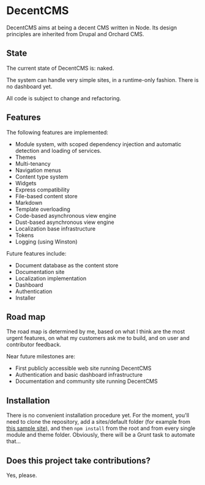 DecentCMS
=========

DecentCMS aims at being a decent CMS written in Node.
Its design principles are inherited from Drupal and Orchard CMS.

State
-----

The current state of DecentCMS is: naked.

The system can handle very simple sites, in a runtime-only fashion.
There is no dashboard yet.

All code is subject to change and refactoring.

Features
--------

The following features are implemented:

* Module system, with scoped dependency injection and automatic
  detection and loading of services.
* Themes
* Multi-tenancy
* Navigation menus
* Content type system
* Widgets
* Express compatibility
* File-based content store
* Markdown
* Template overloading
* Code-based asynchronous view engine
* Dust-based asynchronous view engine
* Localization base infrastructure
* Tokens
* Logging (using Winston)

Future features include:

* Document database as the content store
* Documentation site
* Localization implementation
* Dashboard
* Authentication
* Installer

Road map
--------

The road map is determined by me, based on what I think are the most
urgent features, on what my customers ask me to build, and on user
and contributor feedback.

Near future milestones are:

* First publicly accessible web site running DecentCMS
* Authentication and basic dashboard infrastructure
* Documentation and community site running DecentCMS

Installation
------------

There is no convenient installation procedure yet.
For the moment, you'll need to clone the repository, add a sites/default
folder (for example from [this sample site][decent-consulting-site]),
and then `npm install` from the root and from every single module and
theme folder. Obviously, there will be a Grunt task to automate that...

Does this project take contributions?
-------------------------------------

Yes, please.

  [decent-consulting-site]: https://github.com/DecentCMS/DecentConsulting